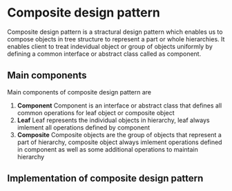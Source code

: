 # Composite design pattern
Composite design pattern is a stractural design pattern which enables us to compose objects in tree structure to represent a part or whole hierarchies. It enables client to treat indevidual object or group of objects uniformly by defining a common interface or abstract class called as component.

## Main components 
Main components of composite design pattern are 
1. **Component** Component is an interface or abstract class that defines all common operations for leaf object or composite object
2. **Leaf** Leaf represents the individual objects in hierarchy, leaf always imlement all operations defined by component
3. **Composite** Composite objects are the group of objects that represent a part of hierarchy, composite object always imlement operations defined in component as well as some additional operations to maintain hierarchy

## Implementation of composite design pattern

